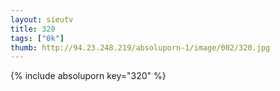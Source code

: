 ```yaml
--- 
layout: sieutv
title: 320
tags: ["0k"]
thumb: http://94.23.248.219/absoluporn-1/image/002/320.jpg
---
```

{% include absoluporn key="320" %} 
